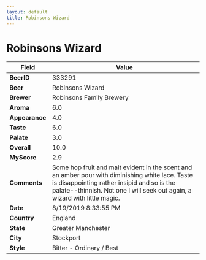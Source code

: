 ```yaml
---
layout: default
title: Robinsons Wizard
---
```


# Robinsons Wizard

| Field         | Value     |
|---------------|-----------|
| **BeerID** | 333291 |
| **Beer** | Robinsons Wizard |
| **Brewer** | Robinsons Family Brewery |
| **Aroma** | 6.0 |
| **Appearance** | 4.0 |
| **Taste** | 6.0 |
| **Palate** | 3.0 |
| **Overall** | 10.0 |
| **MyScore** | 2.9 |
| **Comments** | Some hop fruit and malt evident in the scent and an amber pour with diminishing white lace. Taste is disappointing rather insipid and so is the palate--thinnish. Not one I will seek out again, a wizard with little magic. |
| **Date** | 8/19/2019 8:33:55 PM |
| **Country** | England |
| **State** | Greater Manchester |
| **City** | Stockport |
| **Style** | Bitter - Ordinary / Best |
